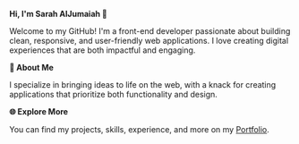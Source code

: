 __Hi, I'm Sarah AlJumaiah 👋__  

Welcome to my GitHub! I'm a front-end developer passionate about building clean, responsive, and user-friendly web applications. I love creating digital experiences that are both impactful and engaging.


__🚀 About Me__  

I specialize in bringing ideas to life on the web, with a knack for creating applications that prioritize both functionality and design.


__🌐 Explore More__  

You can find my projects, skills, experience, and more on my [Portfolio](sarahjumaiah.netlify.app).
